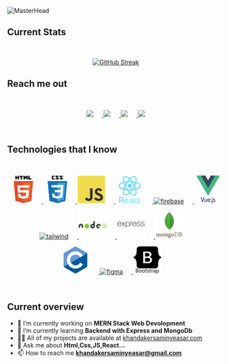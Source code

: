 ![MasterHead](https://i.postimg.cc/CK5V2mrd/Miraj-Github-cover-01.png)


##  Current Stats

<br />
<p align="center">
    <a href="https://git.io/streak-stats"><img src="https://github-readme-streak-stats.herokuapp.com?user=KhandakerSamin&theme=github-dark&hide_border=true&border_radius=5&card_width=600" alt="GitHub Streak" /></a>
</p>

## Reach me out

<br />

<p align="center">
    <a href="https://www.linkedin.com/in/mirhussainmurtaza/">
        <img height="75" style="margin-right: 20px;" src="https://i.postimg.cc/ZqHkMTnZ/do-approved-assets-removebg-preview.png">
    </a>
    <a href="https://www.facebook.com/khandakersaminyeasar">
        <img height="75" style="margin-right: 20px;" src="https://raw.githubusercontent.com/rahuldkjain/github-profile-readme-generator/master/src/images/icons/Social/facebook.svg">
    </a>
    <a href="https://www.instagram.com/hey_its_samin/">
        <img height="75" style="margin-right: 20px;" src="https://raw.githubusercontent.com/rahuldkjain/github-profile-readme-generator/master/src/images/icons/Social/instagram.svg">
    </a>
    <a href="https://twitter.com/KYeasar">
        <img height="75" src="https://raw.githubusercontent.com/rahuldkjain/github-profile-readme-generator/master/src/images/icons/Social/twitter.svg">
    </a>
</p>


<br />

## Technologies that I know

<br>
<p align="center">
     <a href="https://www.w3.org/html/" target="_blank" rel="noreferrer"> <img style="margin-right: 10px;" src="https://raw.githubusercontent.com/devicons/devicon/master/icons/html5/html5-original-wordmark.svg" alt="html5" width="65" height="65"/> </a>
    </a> <a href="https://www.w3schools.com/css/" target="_blank" rel="noreferrer"> <img style="margin-right: 10px;" src="https://raw.githubusercontent.com/devicons/devicon/master/icons/css3/css3-original-wordmark.svg" alt="css3" width="65" height="65"/> </a>
    <a href="https://developer.mozilla.org/en-US/docs/Web/JavaScript" target="_blank" rel="noreferrer"> <img style="margin-right: 20px;" src="https://raw.githubusercontent.com/devicons/devicon/master/icons/javascript/javascript-original.svg" alt="javascript" width="65" height="65"/> </a>
    <a href="https://reactjs.org/" target="_blank" rel="noreferrer"> <img style="margin-right: 20px;" src="https://raw.githubusercontent.com/devicons/devicon/master/icons/react/react-original-wordmark.svg" alt="react" width="65" height="65"/> </a> 
    <a href="https://firebase.google.com/" target="_blank" rel="noreferrer"> <img style="margin-right: 20px;" src="https://www.vectorlogo.zone/logos/firebase/firebase-icon.svg" alt="firebase" width="65" height="65"/> </a>
    <a href="https://vuejs.org/" target="_blank" rel="noreferrer"> <img src="https://raw.githubusercontent.com/devicons/devicon/master/icons/vuejs/vuejs-original-wordmark.svg" alt="vuejs" width="65" height="65"/> </a> </p>
</p>
<p align="center">
    <a href="https://tailwindcss.com/" target="_blank" rel="noreferrer"> <img  style="margin-right: 20px;" src="https://www.vectorlogo.zone/logos/tailwindcss/tailwindcss-icon.svg" alt="tailwind" width="65" height="65"/> </a> 
     <a href="https://nodejs.org" target="_blank" rel="noreferrer"> <img style="margin-right: 20px;" src="https://raw.githubusercontent.com/devicons/devicon/master/icons/nodejs/nodejs-original-wordmark.svg" alt="nodejs" width="65" height="65"/> </a> 
     <a href="https://expressjs.com" target="_blank" rel="noreferrer"> <img style="margin-right: 20px;" src="https://raw.githubusercontent.com/devicons/devicon/master/icons/express/express-original-wordmark.svg" alt="express"width="65" height="65"/> </a>
     <a href="https://www.mongodb.com/" target="_blank" rel="noreferrer"> <img style="margin-right: 20px;" src="https://raw.githubusercontent.com/devicons/devicon/master/icons/mongodb/mongodb-original-wordmark.svg" alt="mongodb" width="65" height="65"/> </a> 

</p>
<p align="center">
    <a href="https://www.cprogramming.com/" target="_blank" rel="noreferrer"> <img style="margin-right: 20px;" src="https://raw.githubusercontent.com/devicons/devicon/master/icons/c/c-original.svg" alt="c" width="65" height="65"/> </a>
     <a href="https://www.figma.com/" target="_blank" rel="noreferrer"> <img style="margin-right: 20px;" src="https://www.vectorlogo.zone/logos/figma/figma-icon.svg" alt="figma"width="65" height="65"/> </a> 
    <a href="https://getbootstrap.com" target="_blank" rel="noreferrer"> <img style="margin-right: 20px;" src="https://raw.githubusercontent.com/devicons/devicon/master/icons/bootstrap/bootstrap-plain-wordmark.svg" alt="bootstrap" width="65" height="65"/> </a> 
</p><br/>

<p align="left"> 


##  Current overview

- 🔭 I’m currently working on **MERN Stack Web Devolopment**
- 🌱 I’m currently learning **Backend with Express and MongoDb**
- 👨‍💻 All of my projects are available at [khandakersaminyeasar.com](khandakersaminyeasar.com)
- 💬 Ask me about **Html,Css,JS,React...**
- 📫 How to reach me **khandakersaminyeasar@gmail.com**

<br />
